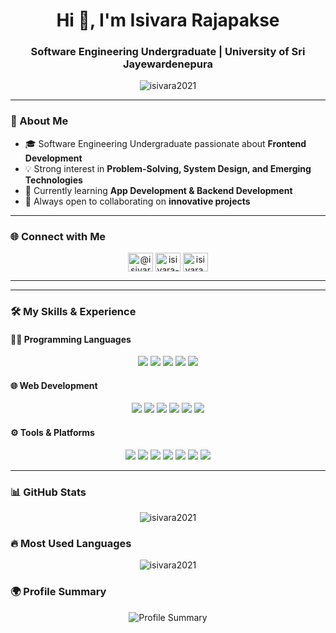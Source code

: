 <h1 align="center">Hi 👋, I'm Isivara Rajapakse</h1>
<h3 align="center">Software Engineering Undergraduate | University of Sri Jayewardenepura</h3>

<p align="center">
  <img src="https://komarev.com/ghpvc/?username=isivara2021&label=Profile%20views&color=0e75b6&style=flat" alt="isivara2021" />
</p>

---

### 🚀 About Me
- 🎓 Software Engineering Undergraduate passionate about **Frontend Development**  
- 💡 Strong interest in **Problem-Solving, System Design, and Emerging Technologies**  
- 🌱 Currently learning **App Development & Backend Development**  
- 🤝 Always open to collaborating on **innovative projects**  

---

### 🌐 Connect with Me
<p align="center">
<a href="https://twitter.com/isivara2021" target="_blank"><img align="center" src="https://raw.githubusercontent.com/rahuldkjain/github-profile-readme-generator/master/src/images/icons/Social/twitter.svg" alt="@isivara2021" height="30" width="40" /></a>
<a href="https://linkedin.com/in/isivara-rajapakse-2b5278312" target="_blank"><img align="center" src="https://raw.githubusercontent.com/rahuldkjain/github-profile-readme-generator/master/src/images/icons/Social/linked-in-alt.svg" alt="isivara-rajapakse-2b5278312" height="30" width="40" /></a>
<a href="https://fb.com/isivara.mahaushadha" target="_blank"><img align="center" src="https://raw.githubusercontent.com/rahuldkjain/github-profile-readme-generator/master/src/images/icons/Social/facebook.svg" alt="isivara.mahaushadha" height="30" width="40" /></a>
</p>

---

---

### 🛠️ My Skills & Experience

#### 👨‍💻 Programming Languages
<p align="center">
  <img src="https://img.shields.io/badge/C-A8B9CC.svg?style=for-the-badge&logo=c&logoColor=black" />
  <img src="https://img.shields.io/badge/C++-00599C.svg?style=for-the-badge&logo=cplusplus&logoColor=white" />
  <img src="https://img.shields.io/badge/Java-%23ED8B00.svg?style=for-the-badge&logo=java&logoColor=white" />
  <img src="https://img.shields.io/badge/Python-3776AB?style=for-the-badge&logo=python&logoColor=white" />
  <img src="https://img.shields.io/badge/JavaScript-323330.svg?style=for-the-badge&logo=javascript&logoColor=%23F7DF1E" />
</p>

#### 🌐 Web Development
<p align="center">
  <img src="https://img.shields.io/badge/HTML5-E34F26.svg?style=for-the-badge&logo=html5&logoColor=white" />
  <img src="https://img.shields.io/badge/CSS3-1572B6.svg?style=for-the-badge&logo=css3&logoColor=white" />
  <img src="https://img.shields.io/badge/Bootstrap-563D7C.svg?style=for-the-badge&logo=bootstrap&logoColor=white" />
  <img src="https://img.shields.io/badge/Sass-CC6699.svg?style=for-the-badge&logo=sass&logoColor=white" />
  <img src="https://img.shields.io/badge/TailwindCSS-06B6D4.svg?style=for-the-badge&logo=tailwindcss&logoColor=white" />
  <img src="https://img.shields.io/badge/React-20232A.svg?style=for-the-badge&logo=react&logoColor=61DAFB" />
</p>

#### ⚙️ Tools & Platforms
<p align="center">
  <img src="https://img.shields.io/badge/Git-F05032.svg?style=for-the-badge&logo=git&logoColor=white" />
  <img src="https://img.shields.io/badge/Arduino-00979D.svg?style=for-the-badge&logo=arduino&logoColor=white" />
  <img src="https://img.shields.io/badge/Docker-2496ED.svg?style=for-the-badge&logo=docker&logoColor=white" />
  <img src="https://img.shields.io/badge/Figma-F24E1E.svg?style=for-the-badge&logo=figma&logoColor=white" />
  <img src="https://img.shields.io/badge/Linux-FCC624.svg?style=for-the-badge&logo=linux&logoColor=black" />
  <img src="https://img.shields.io/badge/MySQL-4479A1.svg?style=for-the-badge&logo=mysql&logoColor=white" />
  <img src="https://img.shields.io/badge/Selenium-43B02A.svg?style=for-the-badge&logo=selenium&logoColor=white" />
</p>

---

### 📊 GitHub Stats
<p align="center">
  <img src="https://github-readme-stats.vercel.app/api?username=isivara2021&show_icons=true&locale=en" alt="isivara2021" />
</p>

### 🔥 Most Used Languages
<p align="center">
  <img src="https://github-readme-stats.vercel.app/api/top-langs?username=isivara2021&show_icons=true&locale=en&layout=compact" alt="isivara2021" />
</p>

### 🌍 Profile Summary
<p align="center">
  <img src="https://github-profile-summary-cards.vercel.app/api/cards/profile-details?username=isivara2021&theme=github" alt="Profile Summary" />
</p>

